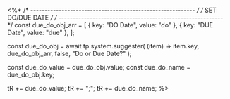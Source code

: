 <%*
/* ---------------------------------------------------------- */
/*                       SET DO/DUE DATE                      */
/* ---------------------------------------------------------- */
const due_do_obj_arr = [
  { key: "DO Date", value: "do" },
  { key: "DUE Date", value: "due" },
];

const due_do_obj = await tp.system.suggester(
  (item) => item.key,
  due_do_obj_arr,
  false,
  "Do or Due Date?"
);

const due_do_value = due_do_obj.value;
const due_do_name = due_do_obj.key;

tR += due_do_value;
tR += ";";
tR += due_do_name;
%>